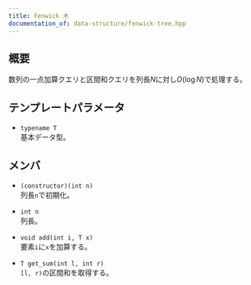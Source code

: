 ```yaml
---
title: Fenwick 木
documentation_of: data-structure/fenwick-tree.hpp
---
```


## 概要
数列の一点加算クエリと区間和クエリを列長$N$に対し$O(\log N)$で処理する。

## テンプレートパラメータ
- `typename T`  
基本データ型。

## メンバ
- `(constructor)(int n)`  
列長`n`で初期化。

- `int n`  
列長。

- `void add(int i, T x)`  
要素`i`に`x`を加算する。

- `T get_sum(int l, int r)`  
`[l, r)`の区間和を取得する。